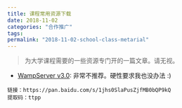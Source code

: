 ```yaml
---
title: 课程常用资源下载
date: 2018-11-02
categories: "合作推广"
tags:
permalink: "2018-11-02-school-class-metarial"
---
```


> 为大学课程需要的一些资源专门开的一篇文章。请无视。

<!-- more -->

- [WampServer v3.0](https://pan.baidu.com/s/1jhs0SlaPusZjfMB0bQP9kQ): 非常不推荐。硬性要求我也没办法 :) 
```
链接：https://pan.baidu.com/s/1jhs0SlaPusZjfMB0bQP9kQ 
提取码：ttpp 
```